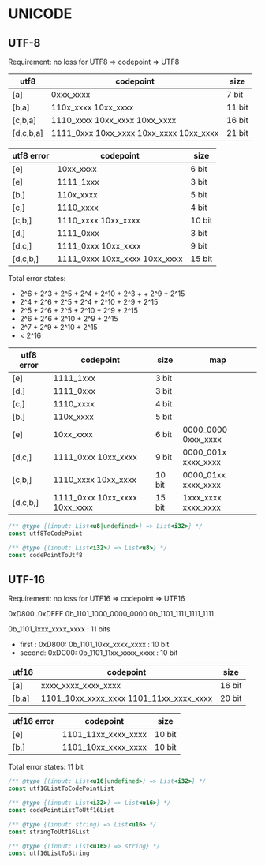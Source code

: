 # UNICODE

## UTF-8

Requirement: no loss for UTF8 => codepoint => UTF8

|utf8     |codepoint                              |size     |
|---------|---------------------------------------|---------|
|[a]      |0xxx_xxxx                              |7 bit    |
|[b,a]    |110x_xxxx 10xx_xxxx                    |11 bit   |
|[c,b,a]  |1110_xxxx 10xx_xxxx 10xx_xxxx          |16 bit   |
|[d,c,b,a]|1111_0xxx 10xx_xxxx 10xx_xxxx 10xx_xxxx|21 bit   |

|utf8 error|codepoint                    |size  |
|----------|-----------------------------|------|
|[e]       |10xx_xxxx                    |6 bit |
|[e]       |1111_1xxx                    |3 bit |
|[b,]      |110x_xxxx                    |5 bit |
|[c,]      |1110_xxxx                    |4 bit |
|[c,b,]    |1110_xxxx 10xx_xxxx          |10 bit|
|[d,]      |1111_0xxx                    |3 bit |
|[d,c,]    |1111_0xxx 10xx_xxxx          |9 bit |
|[d,c,b,]  |1111_0xxx 10xx_xxxx 10xx_xxxx|15 bit|

Total error states:

- 2^6 + 2^3 + 2^5 + 2^4 + 2^10 + 2^3 + + 2^9 + 2^15
- 2^4 + 2^6 + 2^5 + 2^4 + 2^10 + 2^9 + 2^15
- 2^5 + 2^6 + 2^5 + 2^10 + 2^9 + 2^15
- 2^6 + 2^6 + 2^10 + 2^9 + 2^15
- 2^7 + 2^9 + 2^10 + 2^15
- < 2^16

|utf8 error|codepoint                    |size  |map                |
|----------|-----------------------------|------|-------------------|
|[e]       |1111_1xxx                    | 3 bit|                   |
|[d,]      |1111_0xxx                    | 3 bit|                   |
|[c,]      |1110_xxxx                    | 4 bit|                   |
|[b,]      |110x_xxxx                    | 5 bit|                   |
|[e]       |10xx_xxxx                    | 6 bit|0000_0000 0xxx_xxxx|
|[d,c,]    |1111_0xxx 10xx_xxxx          | 9 bit|0000_001x xxxx_xxxx|
|[c,b,]    |1110_xxxx 10xx_xxxx          |10 bit|0000_01xx xxxx_xxxx|
|[d,c,b,]  |1111_0xxx 10xx_xxxx 10xx_xxxx|15 bit|1xxx_xxxx xxxx_xxxx|

```js
/** @type {(input: List<u8|undefined>) => List<i32>} */
const utf8ToCodePoint

/** @type {(input: List<i32>) => List<u8>} */
const codePointToUtf8
```

## UTF-16

Requirement: no loss for UTF16 => codepoint => UTF16

0xD800..0xDFFF
0b_1101_1000_0000_0000
0b_1101_1111_1111_1111

0b_1101_1xxx_xxxx_xxxx : 11 bits

- first : 0xD800: 0b_1101_10xx_xxxx_xxxx : 10 bit
- second: 0xDC00: 0b_1101_11xx_xxxx_xxxx : 10 bit

|utf16    |codepoint                              |size  |
|---------|---------------------------------------|------|
|[a]      |xxxx_xxxx_xxxx_xxxx                    |16 bit|
|[b,a]    |1101_10xx_xxxx_xxxx 1101_11xx_xxxx_xxxx|20 bit|

|utf16 error|codepoint          |size  |
|-----------|-------------------|------|
|[e]        |1101_11xx_xxxx_xxxx|10 bit|
|[b,]       |1101_10xx_xxxx_xxxx|10 bit|

Total error states: 11 bit

```js
/** @type {(input: List<u16|undefined>) => List<i32>} */
const utf16ListToCodePointList

/** @type {(input: List<i32>) => List<u16>} */
const codePointListToUtf16List

/** @type {(input: string) => List<u16> */
const stringToUtf16List

/** @type {(input: List<u16>) => string} */
const utf16ListToString
```
